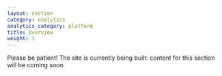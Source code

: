 ```yaml
---
layout: section
category: analytics
analytics_category: platform
title: Overview
weight: 1
---
```


Please be patient! The site is currently being built: content for this section will be coming soon